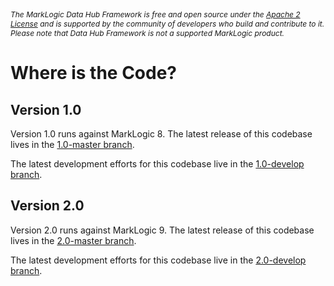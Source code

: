 <p style="font-style: italic; font-size:12px;">The MarkLogic Data Hub Framework is free and open source under the <a href="https://github.com/marklogic/marklogic-data-hub/blob/master/LICENSE">Apache 2 License</a> and is supported by the community of developers who build and contribute to it. Please note that Data Hub Framework is not a supported MarkLogic product.</p>

# Where is the Code?

## Version 1.0
Version 1.0 runs against MarkLogic 8. The latest release of this codebase lives in the [1.0-master branch](https://github.com/marklogic/marklogic-data-hub/tree/1.0-master).

The latest development efforts for this codebase live in the [1.0-develop branch](https://github.com/marklogic/marklogic-data-hub/tree/1.0-develop).

## Version 2.0
Version 2.0 runs against MarkLogic 9. The latest release of this codebase lives in the [2.0-master branch](https://github.com/marklogic/marklogic-data-hub/tree/2.0-master).

The latest development efforts for this codebase live in the [2.0-develop branch](https://github.com/marklogic/marklogic-data-hub/tree/2.0-develop).
